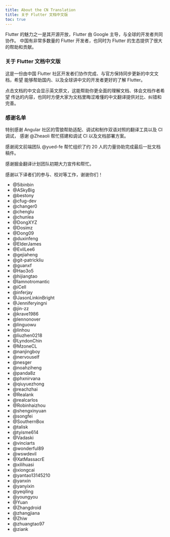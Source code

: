 ```yaml
---
title: About the CN Translation
title: 关于 Flutter 文档中文版
toc: true
---
```


Flutter 的魅力之一是其开源开放，Flutter 由 Google 主导，与全球的开发者共同协作。
中国有非常多数量的 Flutter 开发者，也同时为 Flutter 的生态提供了很大的帮助和贡献。

### 关于 Flutter 文档中文版

这是一份由中国 Flutter 社区开发者们协作完成、与官方保持同步更新的中文文档，希望
能够帮助国内、以及全球讲中文的开发者更好的了解 Flutter。

点击文档的中文会显示英文原文，这能帮助你更全面的理解文档、体会文档作者希望
传达的内容，也同时方便大家为文档里晦涩难懂的中文翻译提供对比、纠错和完善。

### 感谢名单

特别感谢 Angular 社区的雪狼帮助适配、调试和制作双语对照的翻译工具以及 CI 调试，
感谢 @Zheaoli 帮忙搭建和调试 CI 以及文档部署方案。

感谢阅文前端团队 @yued-fe 帮忙组织了约 20 人的力量协助完成最后一批文档稿件。

感谢掘金翻译计划团队初期大力宣传和帮忙。

感谢以下译者们的参与、校对等工作，谢谢你们！

- @5ibinbin
- @ASkyBig
- @bestony
- @cfug-dev
- @changer0
- @chenglu
- @chunlea
- @DongXYZ
- @Dosimz
- @Dong09
- @duxinfeng
- @ElderJames
- @EvilLee6
- @gejiaheng
- @git-patrickliu
- @guanxf
- @Hao3o5
- @hijiangtao
- @Iamnotromantic
- @iCell
- @inferjay
- @JasonLinkinBright
- @Jenniferyingni
- @jin-zz
- @krave1986
- @lennonover
- @linguowu
- @linhou
- @liuzhen0218
- @LyndonChin
- @MzoneCL
- @nanjingboy
- @nervouself
- @nesger
- @noahziheng
- @panda8z
- @phxnirvana
- @qiuyuezhong
- @reachzhai
- @Realank
- @realcarlos
- @Robinhaizhou
- @shengxinyuan
- @songfei
- @SouthernBox
- @talisk
- @tyisme614
- @Vadaski
- @vinciarts
- @wonderful89
- @wswdevil
- @XatMassacrE
- @xilihuasi
- @xiongcai
- @yantao13145210
- @yanxin
- @yanyixin
- @yeqiling
- @youngyou
- @Yuan
- @Zhangdroid
- @zhangjiana
- @Zhiw
- @zhuangtao97
- @ziank
